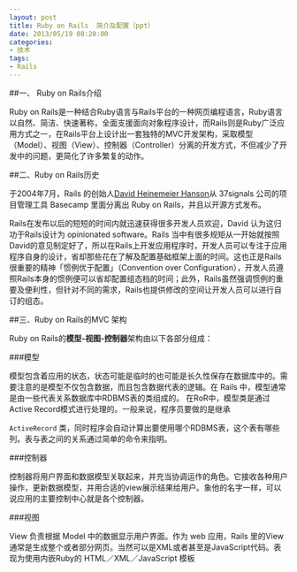 ```yaml
---
layout: post
title: Ruby on Rails  简介及配置（ppt）
date: 2013/05/19 08:20:00
categories:
- 技术
tags:
- Rails
---
```


##一、 Ruby on Rails介绍

Ruby on Rails是一种结合Ruby语言与Rails平台的一种网页编程语言，Ruby语言以自然、简洁、快速著称，全面支援面向对象程序设计，而Rails则是Ruby广泛应用方式之一，在Rails平台上设计出一套独特的MVC开发架构，采取模型（Model）、视图（View）、控制器（Controller）分离的开发方式，不但减少了开发中的问题，更简化了许多繁复的动作。

##二、Ruby on Rails历史

于2004年7月，Rails 的创始人<a title="http://en.wikipedia.org/wiki/David_Heinemeier_Hansson" href="http://en.wikipedia.org/wiki/David_Heinemeier_Hansson" rel="nofollow">David Heinemeier Hanson</a>从 37signals 公司的项目管理工具 Basecamp 里面分离出 Ruby on Rails，并且以开源方式发布。

Rails在发布以后的短短的时间内就迅速获得很多开发人员欢迎，David 认为这归功于Rails设计为 opinionated software。Rails 当中有很多规矩从一开始就按照David的意见制定好了，所以在Rails上开发应用程序时，开发人员可以专注于应用程序自身的设计，省却那些花在了解及配置基础框架上面的时间。这也正是Rails很重要的精神「惯例优于配置」（Convention over Configuration），开发人员遵照Rails本身的惯例便可以省却配置组态档的时间；此外，Rails虽然强调惯例的重要及便利性，但针对不同的需求，Rails也提供修改的空间让开发人员可以进行自订的组态。

##三、Ruby on Rails的MVC 架构

Ruby on Rails的**模型-视图-控制器**架构由以下各部分组成：

###模型

模型包含着应用的状态，状态可能是临时的也可能是长久性保存在数据库中的。需要注意的是模型不仅包含数据，而且包含数据代表的逻辑。在 Rails 中，模型通常是由一些代表关系数据库中RDBMS表的类组成的。 在RoR中，模型类是通过Active Record模式进行处理的。一般来说，程序员要做的是继承

`ActiveRecord` 类，同时程序会自动计算出要使用哪个RDBMS表，这个表有哪些列。表与表之间的关系通过简单的命令来指明。

###控制器

控制器将用户界面和数据模型关联起来，并充当协调运作的角色。它接收各种用户操作，更新数据模型，并用合适的view展示结果给用户。象他的名字一样，可以说应用的主要控制中心就是各个控制器。

###视图

View 负责根据 Model 中的数据显示用户界面。作为 web 应用，Rails 里的View通常是生成整个或者部分网页。当然可以是XML或者甚至是JavaScript代码。表现为使用内嵌Ruby的 HTML／XML／JavaScript 模板

<script async class="speakerdeck-embed" data-id="1571cdc0a28d01304f490a5b3f65930d" data-ratio="1.33333333333333" src="//speakerdeck.com/assets/embed.js"></script>
